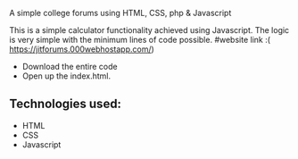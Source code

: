 

 A simple college forums using HTML, CSS, php &amp; Javascript

 This is a simple calculator functionality achieved using Javascript. The logic is very simple with the minimum lines of code possible.
 #website link :( https://jitforums.000webhostapp.com/)

- Download the entire code 
- Open up the index.html.

## Technologies used: 
- HTML
- CSS 
- Javascript 
